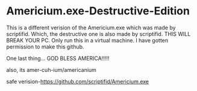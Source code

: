 # Americium.exe-Destructive-Edition
This is a different verision of the Americium.exe which was made by scriptifid. Which, the destructive one is also made by scriptifid.
THIS WILL BREAK YOUR PC.
Only run this in a virtual machine.
I have gotten permission to make this github.

One last thing... GOD BLESS AMERICA!!!!!




also, its amer-cuh-ium/americanium




safe verision-https://github.com/scriptifid/Americium.exe

